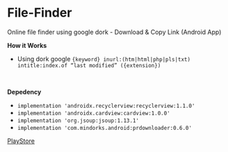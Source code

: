 # File-Finder

Online file finder using google dork - Download &amp; Copy Link (Android App)

**How it Works**
- Using dork google 
  ```{keyword} inurl:(htm|html|php|pls|txt) intitle:index.of “last modified” ({extension})```
<br>

**Depedency**
- ```implementation 'androidx.recyclerview:recyclerview:1.1.0'```
- ```implementation 'androidx.cardview:cardview:1.0.0' ```
- ```implementation 'org.jsoup:jsoup:1.13.1' ```
- ```implementation 'com.mindorks.android:prdownloader:0.6.0' ```

[PlayStore](https://play.google.com/store/apps/dev?id=4937206883372049468)
